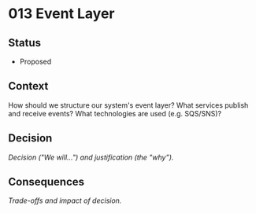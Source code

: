 # 013 Event Layer

## Status

- Proposed

## Context

How should we structure our system's event layer? What services publish and receive events? What technologies are used (e.g. SQS/SNS)?

## Decision

_Decision ("We will...") and justification (the "why”)._

## Consequences

_Trade-offs and impact of decision._

